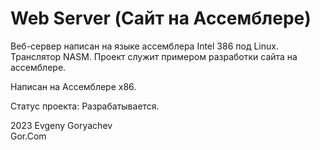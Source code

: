 # Web Server (Сайт на Ассемблере)

Веб-сервер написан на языке ассемблера Intel 386 под Linux.  
Транслятор NASM.
Проект служит примером разработки сайта на ассемблере.

Написан на Ассемблере x86.

Статус проекта: Разрабатывается.


2023 Evgeny Goryachev  
Gor.Com 


